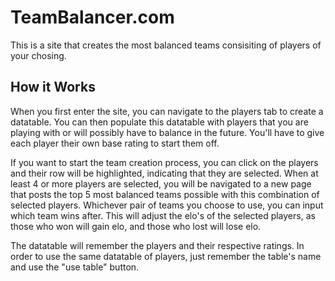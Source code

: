 # TeamBalancer.com

This is a site that creates the most balanced teams consisiting of players of your chosing.

## How it Works

When you first enter the site, you can navigate to the players tab to create a datatable. You can then populate this datatable with players that you are playing with or will possibly have to balance in the future. You'll have to give each player their own base rating to start them off. 

If you want to start the team creation process, you can click on the players and their row will be highlighted, indicating that they are selected. When at least 4 or more players are selected, you will be navigated to a new page that posts the top 5 most balanced teams possible with this combination of selected players. Whichever pair of teams you choose to use, you can input which team wins after. This will adjust the elo's of the selected players, as those who won will gain elo, and those who lost will lose elo.

The datatable will remember the players and their respective ratings. In order to use the same datatable of players, just remember the table's name and use the "use table" button.



